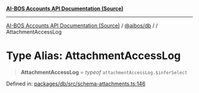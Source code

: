 [**AI-BOS Accounts API Documentation (Source)**](../../../README.md)

***

[AI-BOS Accounts API Documentation (Source)](../../../README.md) / [@aibos/db](../README.md) / [](../README.md) / AttachmentAccessLog

# Type Alias: AttachmentAccessLog

> **AttachmentAccessLog** = *typeof* `attachmentAccessLog.$inferSelect`

Defined in: [packages/db/src/schema-attachments.ts:146](https://github.com/pohlai88/accounts/blob/48103fb36d28b2b9bfb33472b6de2f719773cde9/packages/db/src/schema-attachments.ts#L146)
